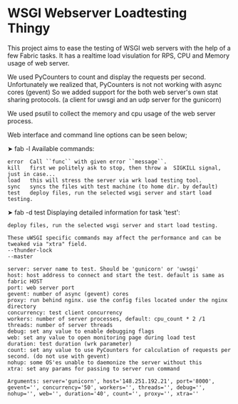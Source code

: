 # WSGI Webserver Loadtesting Thingy

This project aims to ease the testing of WSGI web servers with the help of a few Fabric tasks.
It has a realtime load visulation for RPS, CPU and Memory usage of web server.

We used PyCounters to count and display the requests per second. Unfortunately we realized that, PyCounters is not not
working with async cores (gevent) So we added support for the both web server's own stat sharing protocols. (a client for uwsgi and an udp server for the gunicorn)

We used psutil to collect the memory and cpu usage of the web server process.


Web interface and command line options can be seen below;


➤ fab -l
Available commands:

    error  Call ``func`` with given error ``message``.
    kill   first we politely ask to stop, then throw a  SIGKILL signal, just in case...
    load   this will stress the server via wrk load testing tool.
    sync   syncs the files with test machine (to home dir. by default)
    test   deploy files, run the selected wsgi server and start load testing.


➤ fab -d test
Displaying detailed information for task 'test':

    deploy files, run the selected wsgi server and start load testing.

    These uWSGI specific commands may affect the performance and can be tweaked via "xtra" field.
    --thunder-lock
    --master

    server: server name to test. Should be 'gunicorn' or 'uwsgi'
    host: host address to connect and start the test. default is same as fabric HOST
    port: web server port
    gevent: number of async (gevent) cores
    proxy: run behind nginx. use the config files located under the nginx directory
    concurrency: test client concurrency
    workers: number of server processes, default: cpu_count * 2 /1
    threads: number of server threads
    debug: set any value to enable debugging flags
    web: set any value to open monitoring page during load test
    duration: test duration (wrk parameter)
    count: set any value to use PyCounters for calculation of requests per second. (do not use with gevent)
    nohup: some OS'es unable to daemonize the server without this
    xtra: set any params for passing to server run command

    Arguments: server='gunicorn', host='148.251.192.21', port='8000', gevent='', concurrency='50', workers='', threads='', debug='', nohup='', web='', duration='40', count='', proxy='', xtra=''
